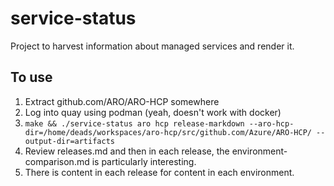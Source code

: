 # service-status
Project to harvest information about managed services and render it.

## To use
1. Extract github.com/ARO/ARO-HCP somewhere
2. Log into quay using podman (yeah, doesn't work with docker)
3. `make && ./service-status aro hcp release-markdown --aro-hcp-dir=/home/deads/workspaces/aro-hcp/src/github.com/Azure/ARO-HCP/ --output-dir=artifacts`
4. Review releases.md and then in each release, the environment-comparison.md is particularly interesting.
5. There is content in each release for content in each environment.

